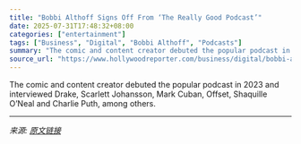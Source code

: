 ```yaml
---
title: "Bobbi Althoff Signs Off From ‘The Really Good Podcast’"
date: 2025-07-31T17:48:32+08:00
categories: ["entertainment"]
tags: ["Business", "Digital", "Bobbi Althoff", "Podcasts"]
summary: "The comic and content creator debuted the popular podcast in 2023 and interviewed Drake, Scarlett Johansson, Mark Cuban, Offset, Shaquille O’Neal and Charlie Puth, among others."
source_url: "https://www.hollywoodreporter.com/business/digital/bobbi-althoff-final-episode-really-good-podcast-1236334968/"
---
```


The comic and content creator debuted the popular podcast in 2023 and interviewed Drake, Scarlett Johansson, Mark Cuban, Offset, Shaquille O’Neal and Charlie Puth, among others.

---

*来源: [原文链接](https://www.hollywoodreporter.com/business/digital/bobbi-althoff-final-episode-really-good-podcast-1236334968/)*
